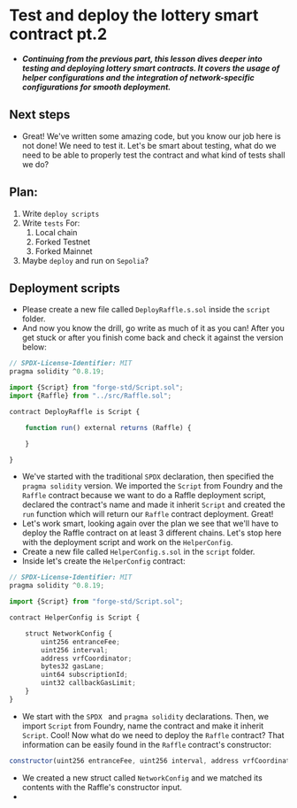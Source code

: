 # Test and deploy the lottery smart contract pt.2
- ***Continuing from the previous part, this lesson dives deeper into testing and deploying lottery smart contracts. It covers the usage of helper configurations and the integration of network-specific configurations for smooth deployment.***

## Next steps
- Great! We've written some amazing code, but you know our job here is not done! We need to test it. Let's be smart about testing, what do we need to be able to properly test the contract and what kind of tests shall we do?

## Plan:

1. Write `deploy scripts`
2. Write `tests` For:
   1. Local chain
   2. Forked Testnet
   3. Forked Mainnet
3. Maybe `deploy` and run on `Sepolia`?

## Deployment scripts
- Please create a new file called `DeployRaffle.s.sol` inside the `script` folder.
- And now you know the drill, go write as much of it as you can! After you get stuck or after you finish come back and check it against the version below:

```javascript
// SPDX-License-Identifier: MIT
pragma solidity ^0.8.19;

import {Script} from "forge-std/Script.sol";
import {Raffle} from "../src/Raffle.sol";

contract DeployRaffle is Script {

    function run() external returns (Raffle) {

    }

}
```

- We've started with the traditional `SPDX` declaration, then specified the `pragma solidity` version. We imported the `Script` from Foundry and the `Raffle` contract because we want to do a Raffle deployment script, declared the contract's name and made it inherit `Script` and created the `run` function which will return our `Raffle` contract deployment. Great!
- Let's work smart, looking again over the plan we see that we'll have to deploy the Raffle contract on at least 3 different chains. Let's stop here with the deployment script and work on the `HelperConfig`.
- Create a new file called `HelperConfig.s.sol` in the `script` folder.
- Inside let's create the `HelperConfig` contract:

```javascript
// SPDX-License-Identifier: MIT
pragma solidity ^0.8.19;

import {Script} from "forge-std/Script.sol";

contract HelperConfig is Script {

    struct NetworkConfig {
        uint256 entranceFee;
        uint256 interval;
        address vrfCoordinator;
        bytes32 gasLane;
        uint64 subscriptionId;
        uint32 callbackGasLimit;
    }
}
```

- We start with the `SPDX ` and `pragma solidity` declarations. Then, we import `Script` from Foundry, name the contract and make it inherit `Script`. Cool! Now what do we need to deploy the `Raffle` contract? That information can be easily found in the `Raffle` contract's constructor:

```javascript
constructor(uint256 entranceFee, uint256 interval, address vrfCoordinator, bytes32 gasLane, uint64 subscriptionId, uint32 callbackGasLimit)
```

- We created a new struct called `NetworkConfig` and we matched its contents with the Raffle's constructor input.
- 